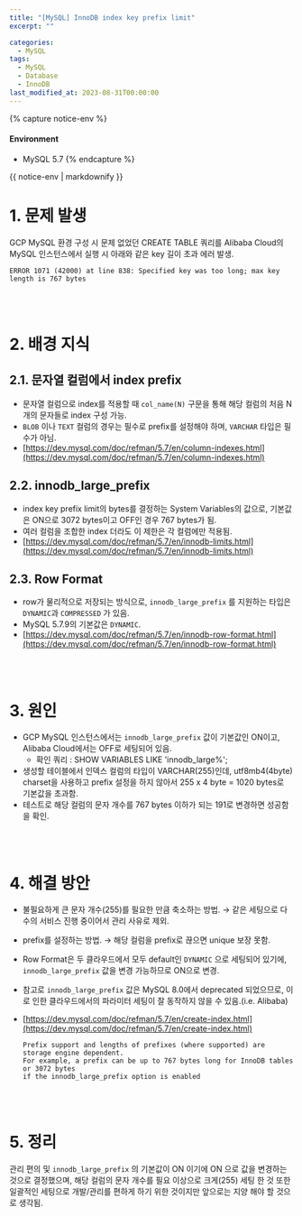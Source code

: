 ```yaml
---
title: "[MySQL] InnoDB index key prefix limit"
excerpt: ""

categories:
  - MySQL
tags:
  - MySQL
  - Database
  - InnoDB
last_modified_at: 2023-08-31T00:00:00
---
```


{% capture notice-env %}
#### Environment
 - MySQL 5.7
{% endcapture %}
<div class="notice--primary">{{ notice-env | markdownify }}</div>


# 1. 문제 발생

GCP MySQL 환경 구성 시 문제 없었던 CREATE TABLE 쿼리를 Alibaba Cloud의 MySQL 인스턴스에서  실행 시 아래와 같은 key 길이 초과 에러 발생.

```
ERROR 1071 (42000) at line 838: Specified key was too long; max key length is 767 bytes
```

<br>

<br>

# 2. 배경 지식

## 2.1. 문자열 컬럼에서 index prefix

- 문자열 컬럼으로 index를 적용할 때 `col_name(N)` 구문을 통해 해당 컬럼의 처음 N개의 문자들로 index 구성 가능.
- `BLOB` 이나 `TEXT` 컬럼의 경우는 필수로 prefix를 설정해야 하며, `VARCHAR` 타입은 필수가 아님.
- [https://dev.mysql.com/doc/refman/5.7/en/column-indexes.html](https://dev.mysql.com/doc/refman/5.7/en/column-indexes.html)

## 2.2. innodb_large_prefix

- index key prefix limit의 bytes를 결정하는 System Variables의 값으로, 기본값은 ON으로 3072 bytes이고 OFF인 경우 767 bytes가 됨.
- 여러 컬럼을 조합한 index 더라도 이 제한은 각 컬럼에만 적용됨.
- [https://dev.mysql.com/doc/refman/5.7/en/innodb-limits.html](https://dev.mysql.com/doc/refman/5.7/en/innodb-limits.html)

## 2.3. Row Format

- row가 물리적으로 저장되는 방식으로, `innodb_large_prefix` 를 지원하는 타입은 `DYNAMIC`과 `COMPRESSED` 가 있음.
- MySQL 5.7.9의 기본값은 `DYNAMIC`.
- [https://dev.mysql.com/doc/refman/5.7/en/innodb-row-format.html](https://dev.mysql.com/doc/refman/5.7/en/innodb-row-format.html)

<br>

<br>

# 3. 원인

- GCP MySQL 인스턴스에서는 `innodb_large_prefix` 값이 기본값인 ON이고, Alibaba Cloud에서는 OFF로 세팅되어 있음.
    - 확인 쿼리 : SHOW VARIABLES LIKE 'innodb_large%';
- 생성할 테이블에서 인덱스 컬럼의 타입이 VARCHAR(255)인데, utf8mb4(4byte) charset을 사용하고 prefix 설정을 하지 않아서 255 x 4 byte = 1020 bytes로 기본값을 초과함.
- 테스트로 해당 컬럼의 문자 개수를 767 bytes 이하가 되는 191로 변경하면 성공함을 확인.

<br>

<br>

# 4. 해결  방안

- 불필요하게 큰 문자 개수(255)를 필요한 만큼 축소하는 방법. → 같은 세팅으로 다수의 서비스 진행 중이어서 관리 사유로 제외.
- prefix를 설정하는 방법. → 해당 컬럼을 prefix로 끊으면 unique 보장 못함.
- Row Format은 두 클라우드에서 모두 default인 `DYNAMIC` 으로 세팅되어 있기에, `innodb_large_prefix` 값을 변경 가능하므로 ON으로 변경.
- 참고로 `innodb_large_prefix`  값은 MySQL 8.0에서 deprecated 되었으므로, 이로 인한 클라우드에서의 파라미터 세팅이 잘 동작하지 않을 수 있음.(i.e. Alibaba)
- [https://dev.mysql.com/doc/refman/5.7/en/create-index.html](https://dev.mysql.com/doc/refman/5.7/en/create-index.html)
    
    ```
    Prefix support and lengths of prefixes (where supported) are storage engine dependent. 
    For example, a prefix can be up to 767 bytes long for InnoDB tables or 3072 bytes 
    if the innodb_large_prefix option is enabled
    ```
    

<br>

<br>

# 5. 정리

관리 편의 및 `innodb_large_prefix` 의 기본값이 ON 이기에 ON 으로 값을 변경하는 것으로 결정했으며, 해당 컬럼의 문자 개수를 필요 이상으로 크게(255) 세팅 한 것 또한 일괄적인 세팅으로 개발/관리를 편하게 하기 위한 것이지만 앞으로는 지양 해야 할 것으로 생각됨.